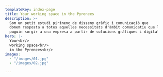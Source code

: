 ```yaml
---
templateKey: index-page
title: Your working space in the Pyrenees
description: >-
  Som un petit estudi pirinenc de disseny gràfic i comunicació que
  donem resposta a totes aquelles necessitats d'àmbit comunicatiu que li
  puguin sorgir a una empresa a partir de solucions gràfiques i digitals
hero: |-
  Your<br/>
  working space<br/>
  in the Pyrenees<br/>
images:
  - "/images/01.jpg"
  - "/images/02.jpg"

---
```

